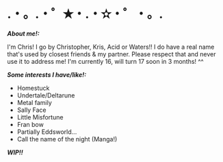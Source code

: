 # .・。.・゜✭・.・✫・゜・。.

***About me!:***

I'm Chris! I go by Christopher, Kris, Acid or Waters!! I do have a real name that's used by closest friends & my partner. Please respect that and never use it to address me!
I'm currently 16, will turn 17 soon in 3 months! ^^

 ***Some interests I have/like!:***
 - Homestuck
 - Undertale/Deltarune
 - Metal family
 - Sally Face
 - Little Misfortune
 - Fran bow
 - Partially Eddsworld...
 - Call the name of the night (Manga!)

***WIP!!***
